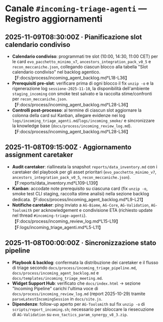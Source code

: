 # Canale `#incoming-triage-agenti` — Registro aggiornamenti

<!-- incoming_triage_log:start -->
## 2025-11-09T08:30:00Z · Pianificazione slot calendario condiviso
- **Calendario condiviso**: programmati tre slot (10:00, 14:30, 11:00 CET) per le card `evo_pacchetto_minimo_v7`, `ancestors_integration_pack_v0_5` e `recon_meccaniche.json`, collegando ciascun blocco alla tabella "Slot calendario condiviso" nel backlog agentico.【F:docs/process/incoming_agent_backlog.md†L18-L36】
- **Prerequisiti pre-slot**: verificare prima di ogni blocco il fix `unzip -o` e la rigenerazione log `sessione-2025-11-10`, la disponibilità dell'ambiente `staging_incoming` con smoke test salvato e la raccolta stime/confronti per `recon_meccaniche.json`.【F:docs/process/incoming_agent_backlog.md†L28-L36】
- **Controlli post-processo**: al termine di ciascun slot aggiornare la colonna della card sul Kanban, allegare evidenze nei log `logs/incoming_triage_agenti.md`/`logs/incoming_smoke/` e sincronizzare la knowledge base (`docs/process/incoming_review_log.md`).【F:docs/process/incoming_agent_backlog.md†L28-L36】
## 2025-11-08T09:15:00Z · Aggiornamento assignment caretaker
- **Audit caretaker**: riallineata la snapshot `reports/data_inventory.md` con i caretaker del playbook per gli asset prioritari (`evo_pacchetto_minimo_v7`, `ancestors_integration_pack_v0_5`, `recon_meccaniche.json`).【F:reports/data_inventory.md†L109-L139】
- **Kanban**: accodate note prerequisito su ciascuna card (fix `unzip -o`, smoke test CLI staging, raccolta stime analisi) nella sezione backlog dedicata.【F:docs/process/incoming_agent_backlog.md†L9-L21】
- **Notifiche caretaker**: ping inviato a `AG-Biome`, `AG-Core`, `AG-Validation`, `AG-Toolsmith` per acknowledgement e condivisione ETA (richiesto update nel thread `#incoming-triage-agenti`).【F:docs/process/incoming_review_log.md†L15-L19】【F:logs/incoming_triage_agenti.md†L5-L11】
## 2025-11-08T00:00:00Z · Sincronizzazione stato pipeline
- **Playbook & backlog**: confermata la distribuzione dei caretaker e il flusso di triage secondo `docs/process/incoming_triage_pipeline.md`, `docs/process/incoming_agent_backlog.md` e `docs/templates/incoming_triage_meeting.md`.
- **Widget Support Hub**: verificato che `docs/index.html` → sezione "Incoming Pipeline" carichi l'ultima voce di `docs/process/incoming_review_log.md` (report 2025-10-29) tramite `parseLatestIncomingSession` in `docs/site.js`.
- **Dipendenze**: follow-up aperto per `AG-Toolsmith` sul fix `unzip -o` di `scripts/report_incoming.sh`; necessario per sbloccare la riesecuzione di `AG-Validation` su `evo_tactics_param_synergy_v8_3.zip`.
<!-- incoming_triage_log:end -->
